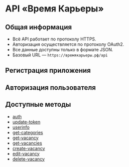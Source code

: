 # API «Время Карьеры»
## Общая информация

* Всё API работает по протоколу HTTPS.
* Авторизация осуществляется по протоколу OAuth2.
* Все данные доступны только в формате JSON.
* Базовый URL — `https://времякарьеры.рф/api`

## Регистрация приложения

## Авторизация пользователя

## Доступные методы

* [auth](https://github.com/len0xx/career-api/blob/master/docs/auth)
* [update-token](https://github.com/len0xx/career-api/blob/master/docs/update-token)
* [userinfo](https://github.com/len0xx/career-api/blob/master/docs/userinfo)
* [get-categories](https://github.com/len0xx/career-api/blob/master/docs/get-categories)
* [get-vacancy](https://github.com/len0xx/career-api/blob/master/docs/get-vacancy)
* [get-vacancies](https://github.com/len0xx/career-api/blob/master/docs/get-vacancies)
* [create-vacancy](https://github.com/len0xx/career-api/blob/master/docs/create-vacancy)
* [edit-vacancy](https://github.com/len0xx/career-api/blob/master/docs/edit-vacancy)
* [delete-vacancy](https://github.com/len0xx/career-api/blob/master/docs/delete-vacancy)
